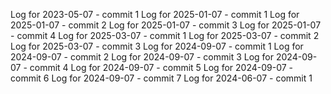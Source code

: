Log for 2023-05-07 - commit 1
Log for 2025-01-07 - commit 1
Log for 2025-01-07 - commit 2
Log for 2025-01-07 - commit 3
Log for 2025-01-07 - commit 4
Log for 2025-03-07 - commit 1
Log for 2025-03-07 - commit 2
Log for 2025-03-07 - commit 3
Log for 2024-09-07 - commit 1
Log for 2024-09-07 - commit 2
Log for 2024-09-07 - commit 3
Log for 2024-09-07 - commit 4
Log for 2024-09-07 - commit 5
Log for 2024-09-07 - commit 6
Log for 2024-09-07 - commit 7
Log for 2024-06-07 - commit 1
